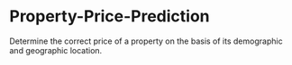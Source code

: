 # Property-Price-Prediction
Determine the correct price of a property on the basis of its demographic and geographic location.
